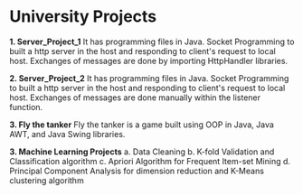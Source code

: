 <h1>University Projects</h1>
<strong>1. Server_Project_1</strong>
It has programming files in Java. Socket Programming to built a http server in the host and responding to client's request to local host. Exchanges of messages are done by importing HttpHandler libraries. 

<strong>2. Server_Project_2</strong> 
It has programming files in Java. Socket Programming to built a http server in the host and responding to client's request to local host. Exchanges of messages are done manually within the listener function.

<strong>3. Fly the tanker</strong> 
Fly the tanker is a game built using OOP in Java, Java AWT, and Java Swing libraries.

<strong>3. Machine Learning Projects</strong> 
a. Data Cleaning
b. K-fold Validation and Classification algorithm
c. Apriori Algorithm for Frequent Item-set Mining
d. Principal Component Analysis for dimension reduction and K-Means clustering algorithm

